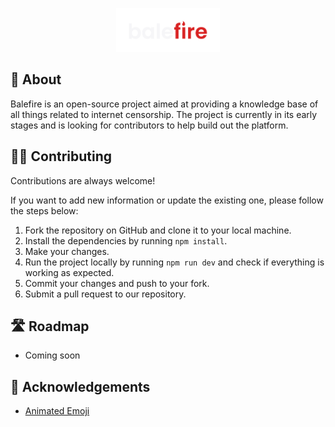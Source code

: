 <p align="center" width="100%">
    <img width="33%" alt="Balefire" src="https://raw.githubusercontent.com/DH9GMB/balefire/master/src/assets/logo.svg">
</p>

## 🔎 About

Balefire is an open-source project aimed at providing a knowledge base of all things related to internet censorship. The project is currently in its early stages and is looking for contributors to help build out the platform.

## 🧑‍🚀 Contributing

Contributions are always welcome!

If you want to add new information or update the existing one, please follow the steps below:

1. Fork the repository on GitHub and clone it to your local machine.
2. Install the dependencies by running `npm install`.
3. Make your changes.
4. Run the project locally by running `npm run dev` and check if everything is working as expected.
5. Commit your changes and push to your fork.
6. Submit a pull request to our repository.

## 🛣️ Roadmap

- Coming soon

## 🙏 Acknowledgements

- [Animated Emoji](https://googlefonts.github.io/noto-emoji-animation/)
